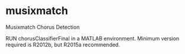 # musixmatch
Musixmatch Chorus Detection

RUN chorusClassifierFinal in a MATLAB environment. Minimum version required is R2012b, but R2015a recommended.
